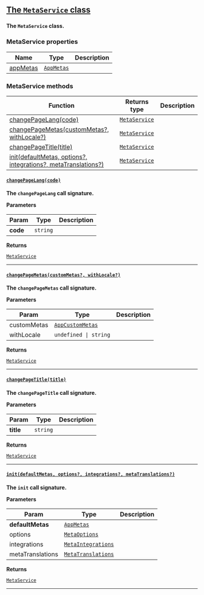 <section id="main" data-note="AUTO-GENERATED CONTENT, DO NOT EDIT DIRECTLY!">

<h2><a name="metaservice" href="https://ngx-useful.lamnhan.com/docs/content/classes/metaservice.html"><p>The <code>MetaService</code> class</p>
</a></h2>

**The `MetaService` class.**

<h3><a name="metaservice-properties"><p>MetaService properties</p>
</a></h3>

| Name                                                                                      | Type                                                                                                                     | Description |
| ----------------------------------------------------------------------------------------- | ------------------------------------------------------------------------------------------------------------------------ | ----------- |
| [appMetas](https://ngx-useful.lamnhan.com/docs/content/classes/metaservice.html#appmetas) | <code><a href="https://ngx-useful.lamnhan.com/docs/content/interfaces/appmetas.html" target="_blank">AppMetas</a></code> |             |

<h3><a name="metaservice-methods"><p>MetaService methods</p>
</a></h3>

| Function                                                                              | Returns type                                                                                                                | Description |
| ------------------------------------------------------------------------------------- | --------------------------------------------------------------------------------------------------------------------------- | ----------- |
| [changePageLang(code)](#metaservice-changepagelang-0)                                 | <code><a href="https://ngx-useful.lamnhan.com/docs/content/classes/metaservice.html" target="_blank">MetaService</a></code> |             |
| [changePageMetas(customMetas?, withLocale?)](#metaservice-changepagemetas-0)          | <code><a href="https://ngx-useful.lamnhan.com/docs/content/classes/metaservice.html" target="_blank">MetaService</a></code> |             |
| [changePageTitle(title)](#metaservice-changepagetitle-0)                              | <code><a href="https://ngx-useful.lamnhan.com/docs/content/classes/metaservice.html" target="_blank">MetaService</a></code> |             |
| [init(defaultMetas, options?, integrations?, metaTranslations?)](#metaservice-init-0) | <code><a href="https://ngx-useful.lamnhan.com/docs/content/classes/metaservice.html" target="_blank">MetaService</a></code> |             |

<h4><a name="metaservice-changepagelang-0" href="https://ngx-useful.lamnhan.com/docs/content/classes/metaservice.html#changepagelang"><p><code>changePageLang(code)</code></p>
</a></h4>

**The `changePageLang` call signature.**

**Parameters**

| Param    | Type                | Description |
| -------- | ------------------- | ----------- |
| **code** | <code>string</code> |             |

**Returns**

<code><a href="https://ngx-useful.lamnhan.com/docs/content/classes/metaservice.html" target="_blank">MetaService</a></code>

---

<h4><a name="metaservice-changepagemetas-0" href="https://ngx-useful.lamnhan.com/docs/content/classes/metaservice.html#changepagemetas"><p><code>changePageMetas(customMetas?, withLocale?)</code></p>
</a></h4>

**The `changePageMetas` call signature.**

**Parameters**

| Param       | Type                                                                                                                                 | Description |
| ----------- | ------------------------------------------------------------------------------------------------------------------------------------ | ----------- |
| customMetas | <code><a href="https://ngx-useful.lamnhan.com/docs/content/interfaces/appcustommetas.html" target="_blank">AppCustomMetas</a></code> |             |
| withLocale  | <code>undefined \| string</code>                                                                                                     |             |

**Returns**

<code><a href="https://ngx-useful.lamnhan.com/docs/content/classes/metaservice.html" target="_blank">MetaService</a></code>

---

<h4><a name="metaservice-changepagetitle-0" href="https://ngx-useful.lamnhan.com/docs/content/classes/metaservice.html#changepagetitle"><p><code>changePageTitle(title)</code></p>
</a></h4>

**The `changePageTitle` call signature.**

**Parameters**

| Param     | Type                | Description |
| --------- | ------------------- | ----------- |
| **title** | <code>string</code> |             |

**Returns**

<code><a href="https://ngx-useful.lamnhan.com/docs/content/classes/metaservice.html" target="_blank">MetaService</a></code>

---

<h4><a name="metaservice-init-0" href="https://ngx-useful.lamnhan.com/docs/content/classes/metaservice.html#init"><p><code>init(defaultMetas, options?, integrations?, metaTranslations?)</code></p>
</a></h4>

**The `init` call signature.**

**Parameters**

| Param            | Type                                                                                                                                     | Description |
| ---------------- | ---------------------------------------------------------------------------------------------------------------------------------------- | ----------- |
| **defaultMetas** | <code><a href="https://ngx-useful.lamnhan.com/docs/content/interfaces/appmetas.html" target="_blank">AppMetas</a></code>                 |             |
| options          | <code><a href="https://ngx-useful.lamnhan.com/docs/content/interfaces/metaoptions.html" target="_blank">MetaOptions</a></code>           |             |
| integrations     | <code><a href="https://ngx-useful.lamnhan.com/docs/content/interfaces/metaintegrations.html" target="_blank">MetaIntegrations</a></code> |             |
| metaTranslations | <code><a href="https://ngx-useful.lamnhan.com/docs/content/interfaces/metatranslations.html" target="_blank">MetaTranslations</a></code> |             |

**Returns**

<code><a href="https://ngx-useful.lamnhan.com/docs/content/classes/metaservice.html" target="_blank">MetaService</a></code>

---

</section>
